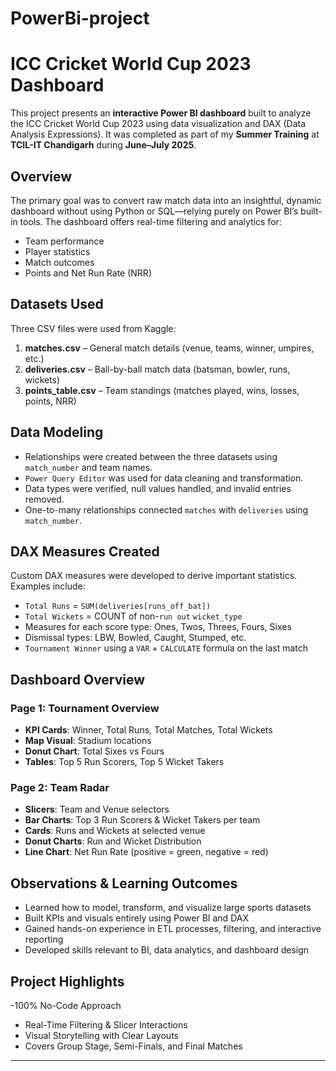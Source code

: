 # PowerBi-project
# ICC Cricket World Cup 2023 Dashboard 

This project presents an **interactive Power BI dashboard** built to analyze the ICC Cricket World Cup 2023 using data visualization and DAX (Data Analysis Expressions). It was completed as part of my **Summer Training** at **TCIL-IT Chandigarh** during **June–July 2025**.

##  Overview

The primary goal was to convert raw match data into an insightful, dynamic dashboard without using Python or SQL—relying purely on Power BI’s built-in tools. The dashboard offers real-time filtering and analytics for:

- Team performance
- Player statistics
- Match outcomes
- Points and Net Run Rate (NRR)

## Datasets Used

Three CSV files were used from Kaggle:

1. **matches.csv** – General match details (venue, teams, winner, umpires, etc.)
2. **deliveries.csv** – Ball-by-ball match data (batsman, bowler, runs, wickets)
3. **points_table.csv** – Team standings (matches played, wins, losses, points, NRR)

## Data Modeling

- Relationships were created between the three datasets using `match_number` and team names.
- `Power Query Editor` was used for data cleaning and transformation.
- Data types were verified, null values handled, and invalid entries removed.
- One-to-many relationships connected `matches` with `deliveries` using `match_number`.

## DAX Measures Created

Custom DAX measures were developed to derive important statistics. Examples include:

- `Total Runs` = `SUM(deliveries[runs_off_bat])`
- `Total Wickets` = COUNT of non-`run out` `wicket_type`
- Measures for each score type: Ones, Twos, Threes, Fours, Sixes
- Dismissal types: LBW, Bowled, Caught, Stumped, etc.
- `Tournament Winner` using a `VAR` + `CALCULATE` formula on the last match

##  Dashboard Overview

###  **Page 1: Tournament Overview**
- **KPI Cards**: Winner, Total Runs, Total Matches, Total Wickets
- **Map Visual**: Stadium locations
- **Donut Chart**: Total Sixes vs Fours
- **Tables**: Top 5 Run Scorers, Top 5 Wicket Takers

###  **Page 2: Team Radar**
- **Slicers**: Team and Venue selectors
- **Bar Charts**: Top 3 Run Scorers & Wicket Takers per team
- **Cards**: Runs and Wickets at selected venue
- **Donut Charts**: Run and Wicket Distribution
- **Line Chart**: Net Run Rate (positive = green, negative = red)

##  Observations & Learning Outcomes

- Learned how to model, transform, and visualize large sports datasets
- Built KPIs and visuals entirely using Power BI and DAX
- Gained hands-on experience in ETL processes, filtering, and interactive reporting
- Developed skills relevant to BI, data analytics, and dashboard design

## Project Highlights

-100% No-Code Approach  
- Real-Time Filtering & Slicer Interactions  
- Visual Storytelling with Clear Layouts  
- Covers Group Stage, Semi-Finals, and Final Matches  





---

> 
